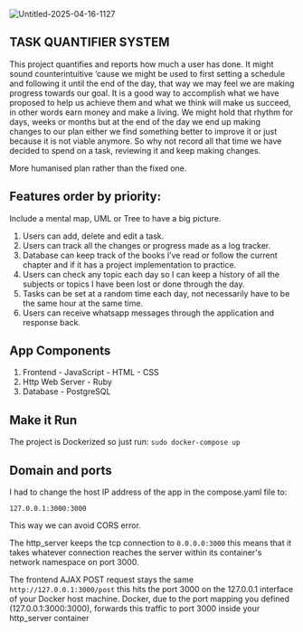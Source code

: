 ![Untitled-2025-04-16-1127](https://github.com/user-attachments/assets/d7e4def8-8909-42e2-b7a9-2d63d308ab7d)

## TASK QUANTIFIER SYSTEM

This project quantifies and reports how much a user has done. It might sound counterintuitive ‘cause we might be used to first setting a schedule and following it until the end of the day, that way we may feel we are making progress towards our goal. It is a good way to accomplish what we have proposed to help us achieve them and what we think will make us succeed, in other words earn money and make a living. We might hold that rhythm for days, weeks or months but at the end of the day we end up making changes to our plan either we find something better to improve it or just because it is not viable anymore. So why not record all that time we have decided to spend on a task, reviewing it and keep making changes.

More humanised plan rather than the fixed one.

## Features order by priority:

Include a mental map, UML or Tree to have a big picture.

1. Users can add, delete and edit a task.
2. Users can track all the changes or progress made as a log tracker.
3. Database can keep track of the books I’ve read or follow the current chapter and if it has a project implementation to practice.
4. Users can check any topic each day so I can keep a history of all the subjects or topics I have been lost or done through the day.
5. Tasks can be set at a random time each day, not necessarily have to be the same hour at the same time.
6. Users can receive whatsapp messages through the application and response back.

## App Components

1. Frontend - JavaScript - HTML - CSS 
2. Http Web Server - Ruby
3. Database - PostgreSQL

## Make it Run

The project is Dockerized so just run:
`sudo docker-compose up`

## Domain and ports

I had to change the host IP address of the app in the compose.yaml file to:

`127.0.0.1:3000:3000`

This way we can avoid CORS error.

The http_server keeps the tcp connection to `0.0.0.0:3000` this means that it takes whatever connection
reaches the server within its container's network namespace on port 3000.

The frontend AJAX POST request stays the same `http://127.0.0.1:3000/post` this hits the port 3000 on
the 127.0.0.1 interface of your Docker host machine. Docker, due to the port mapping you 
defined (127.0.0.1:3000:3000), forwards this traffic to port 3000 inside your http_server container

